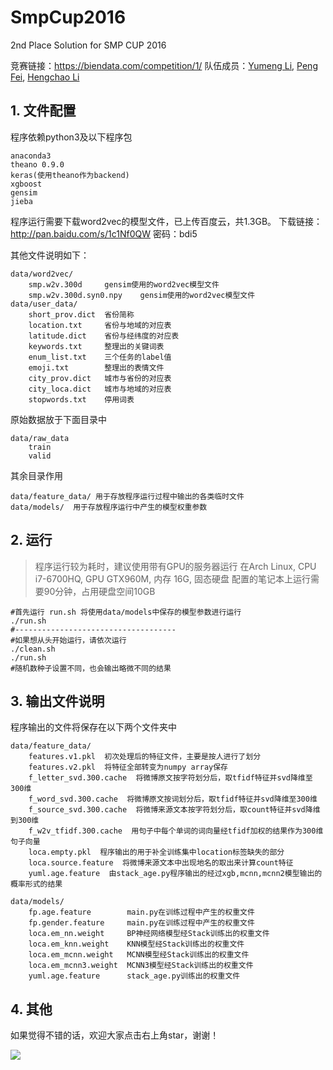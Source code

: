 # SmpCup2016
2nd Place Solution for SMP CUP 2016

竞赛链接：https://biendata.com/competition/1/
队伍成员：[Yumeng Li](https://github.com/liyumeng), [Peng Fei](), [Hengchao Li](https://github.com/hengchao0248)

## 1. 文件配置
程序依赖python3及以下程序包
```
anaconda3
theano 0.9.0
keras(使用theano作为backend)
xgboost
gensim
jieba
```
程序运行需要下载word2vec的模型文件，已上传百度云，共1.3GB。
下载链接：http://pan.baidu.com/s/1c1Nf0QW 密码：bdi5

其他文件说明如下：
```
data/word2vec/
    smp.w2v.300d     gensim使用的word2vec模型文件
    smp.w2v.300d.syn0.npy    gensim使用的word2vec模型文件
data/user_data/
    short_prov.dict  省份简称
    location.txt     省份与地域的对应表
    latitude.dict    省份与经纬度的对应表
    keywords.txt     整理出的关键词表
    enum_list.txt    三个任务的label值
    emoji.txt        整理出的表情文件
    city_prov.dict   城市与省份的对应表
    city_loca.dict   城市与地域的对应表
    stopwords.txt    停用词表
```
原始数据放于下面目录中
```
data/raw_data
    train
    valid
```
其余目录作用
```
data/feature_data/ 用于存放程序运行过程中输出的各类临时文件
data/models/  用于存放程序运行中产生的模型权重参数
```

## 2. 运行

> 程序运行较为耗时，建议使用带有GPU的服务器运行
在Arch Linux, CPU i7-6700HQ, GPU GTX960M, 内存 16G, 固态硬盘 配置的笔记本上运行需要90分钟，占用硬盘空间10GB

```
#首先运行 run.sh 将使用data/models中保存的模型参数进行运行
./run.sh
#------------------------------------
#如果想从头开始运行，请依次运行
./clean.sh
./run.sh
#随机数种子设置不同，也会输出略微不同的结果
```

## 3. 输出文件说明
程序输出的文件将保存在以下两个文件夹中
```
data/feature_data/
    features.v1.pkl  初次处理后的特征文件，主要是按人进行了划分
    features.v2.pkl  将特征全部转变为numpy array保存
    f_letter_svd.300.cache  将微博原文按字符划分后，取tfidf特征并svd降维至300维
    f_word_svd.300.cache  将微博原文按词划分后，取tfidf特征并svd降维至300维
    f_source_svd.300.cache  将微博来源文本按字符划分后，取count特征并svd降维到300维
    f_w2v_tfidf.300.cache  用句子中每个单词的词向量经tfidf加权的结果作为300维句子向量
    loca.empty.pkl  程序输出的用于补全训练集中location标签缺失的部分
    loca.source.feature  将微博来源文本中出现地名的取出来计算count特征
    yuml.age.feature  由stack_age.py程序输出的经过xgb,mcnn,mcnn2模型输出的概率形式的结果
    
data/models/
    fp.age.feature        main.py在训练过程中产生的权重文件
    fp.gender.feature     main.py在训练过程中产生的权重文件
    loca.em_nn.weight     BP神经网络模型经Stack训练出的权重文件
    loca.em_knn.weight    KNN模型经Stack训练出的权重文件
    loca.em_mcnn.weight   MCNN模型经Stack训练出的权重文件
    loca.em_mcnn3.weight  MCNN3模型经Stack训练出的权重文件
    yuml.age.feature      stack_age.py训练出的权重文件
```

## 4. 其他
如果觉得不错的话，欢迎大家点击右上角star，谢谢！

![](https://github.com/hengchao0248/ccf2016_sougou/raw/master/data/%E9%98%9F%E6%97%97.jpg)
